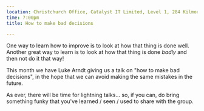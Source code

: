 ```yaml
---
location: Christchurch Office, Catalyst IT Limited, Level 1, 284 Kilmore St, Christchurch
time: 7:00pm
title: How to make bad decisions

---
```


One way to learn how to improve is to look at how that thing is done well. Another great way to learn is to look at how that thing is done _badly_ and then not do it that way!

This month we have Luke Arndt giving us a talk on "how to make bad decisions", in the hope that we can avoid making the same mistakes in the future.

As ever, there will be time for lightning talks... so, if you can, do bring something funky that you've learned / seen / used to share with the group.
